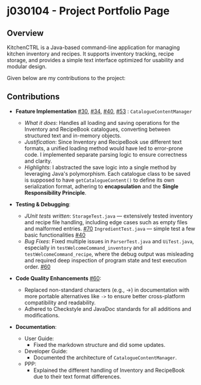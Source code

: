 # j030104 - Project Portfolio Page

## Overview

KitchenCTRL is a Java-based command-line application for managing kitchen inventory and recipes. It supports inventory tracking, recipe storage, and provides a simple text interface optimized for usability and modular design.

Given below are my contributions to the project:

## Contributions

* **Feature Implementation** [\#30](https://github.com/AY2425S2-CS2113-T13-1/tp/pull/30), [\#34](https://github.com/AY2425S2-CS2113-T13-1/tp/pull/34), [\#40](https://github.com/AY2425S2-CS2113-T13-1/tp/pull/40), [\#53](https://github.com/AY2425S2-CS2113-T13-1/tp/pull/53) : `CatalogueContentManager`
    * *What it does*: Handles all loading and saving operations for the Inventory and RecipeBook catalogues, converting between structured text and in-memory objects. 
    * *Justification*: Since Inventory and RecipeBook use different text formats, a unified loading method would have led to error-prone code. I implemented separate parsing logic to ensure correctness and clarity.
    * *Highlights*: I abstracted the save logic into a single method by leveraging Java's polymorphism. Each catalogue class to be saved is supposed to have `getCatalogueContent()` to define its own serialization format, adhering to **encapsulation** and the **Single Responsibility Principle**.

* **Testing & Debugging**: 
    * *JUnit tests written*: `StorageTest.java` — extensively tested inventory and recipe file handling, including edge cases such as empty files and malformed entries. [\#70](https://github.com/AY2425S2-CS2113-T13-1/tp/pull/70) `IngredientTest.java` — simple test a few basic functionalities [\#40](https://github.com/AY2425S2-CS2113-T13-1/tp/pull/44) 
    * *Bug Fixes*: Fixed multiple issues in `ParserTest.java` and `UiTest.java`, especially in `testWelcomeCommand_inventory` and `testWelcomeCommand_recipe`, where the debug output was misleading and required deep inspection of program state and test execution order. [\#60](https://github.com/AY2425S2-CS2113-T13-1/tp/pull/60)

* **Code Quality Enhancements** [\#60](https://github.com/AY2425S2-CS2113-T13-1/tp/pull/60):
    * Replaced non-standard characters (e.g., →) in documentation with more portable alternatives like `->` to ensure better cross-platform compatibility and readability. 
    * Adhered to Checkstyle and JavaDoc standards for all additions and modifications.

* **Documentation**:
    * User Guide:
        * Fixed the markdown structure and did some updates.
    * Developer Guide:
        * Documented the architecture of `CatalogueContentManager`.
    * PPP:
        * Explained the different handling of Inventory and RecipeBook due to their text format differences.

